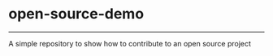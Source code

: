 # open-source-demo

---------------------

A simple repository to show how to contribute to an open source project
